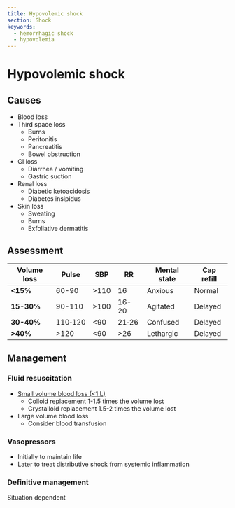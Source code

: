```yaml
---
title: Hypovolemic shock
section: Shock
keywords:
  - hemorrhagic shock
  - hypovolemia
---
```


# Hypovolemic shock

## Causes

- Blood loss
- Third space loss
  - Burns
  - Peritonitis
  - Pancreatitis
  - Bowel obstruction
- GI loss
  - Diarrhea / vomiting
  - Gastric suction
- Renal loss
  - Diabetic ketoacidosis
  - Diabetes insipidus
- Skin loss
  - Sweating
  - Burns
  - Exfoliative dermatitis

## Assessment

| Volume loss | Pulse   | SBP  | RR    | Mental state | Cap refill |
|-------------|---------|------|-------|--------------|------------|
| **<15%**    | 60-90   | >110 | 16    | Anxious      | Normal     |
| **15-30%**  | 90-110  | >100 | 16-20 | Agitated     | Delayed    |
| **30-40%**  | 110‑120 | <90  | 21‑26 | Confused     | Delayed    |
| **>40%**    | >120    | <90  | >26   | Lethargic    | Delayed    |

## Management

### Fluid resuscitation

- [Small volume blood loss (<1 L)](../drugs/fluids#hypovolemic-shock)
  - Colloid replacement 1-1.5 times the volume lost
  - Crystalloid replacement 1.5-2 times the volume lost
- Large volume blood loss
  - Consider blood transfusion

### Vasopressors

- Initially to maintain life
- Later to treat distributive shock from systemic inflammation

### Definitive management

Situation dependent
